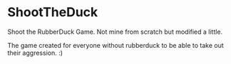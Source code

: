 # ShootTheDuck
Shoot the RubberDuck Game. Not mine from scratch but modified a little.

The game created for everyone without rubberduck to be able to take out their aggression. :)

